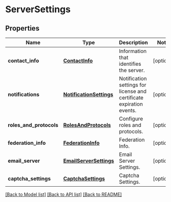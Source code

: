 # ServerSettings

## Properties
Name | Type | Description | Notes
------------ | ------------- | ------------- | -------------
**contact_info** | [**ContactInfo**](ContactInfo.md) | Information that identifies the server. | [optional] 
**notifications** | [**NotificationSettings**](NotificationSettings.md) | Notification settings for license and certificate expiration events. | [optional] 
**roles_and_protocols** | [**RolesAndProtocols**](RolesAndProtocols.md) | Configure roles and protocols. | [optional] 
**federation_info** | [**FederationInfo**](FederationInfo.md) | Federation Info. | [optional] 
**email_server** | [**EmailServerSettings**](EmailServerSettings.md) | Email Server Settings. | [optional] 
**captcha_settings** | [**CaptchaSettings**](CaptchaSettings.md) | Captcha Settings. | [optional] 

[[Back to Model list]](../README.md#documentation-for-models) [[Back to API list]](../README.md#documentation-for-api-endpoints) [[Back to README]](../README.md)


